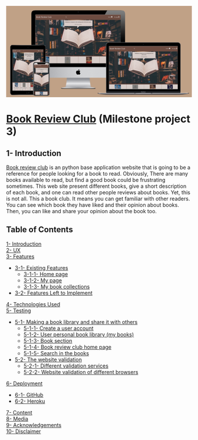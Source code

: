 ![pic](wireframes/mockup_book_review_club.PNG)
# [Book Review Club](https://book-review-club.herokuapp.com/) (Milestone project 3)

## 1- Introduction

[Book review club](https://book-review-club.herokuapp.com/) is an python base application website that is going to be a 
reference for people looking for a book to read. Obviously, There are many 
books available to read, but find a good book could be frustrating sometimes. 
This web site present different books, give a short description of each book,
 and one can read other people reviews about books. Yet, this is not all.
This a book club. It means you can get familiar with other readers. 
You can see which book they have liked and their opinion about books. 
Then, you can like and share your opinion about the book too.

## Table of Contents

[1- Introduction](#1)<br/>
[2- UX](#2)<br/>
[3- Features](#3)
* [3-1- Existing Features](#3-1)<br/>
    *  [3-1-1- Home page](#3-1-1)<br/>
    *  [3-1-2- My page](#3-1-2)<br/>
    *  [3-1-3- My book collections](#3-1-3)<br/>
* [3-2- Features Left to Implement](#3-2)<br/>

[4- Technologies Used](#4)<br/>
[5- Testing](#5)<br/>
* [5-1- Making a book library and share it with others](#5-1)<br/>
    *  [5-1-1- Create a user account](#5-1-1)<br/>
    *  [5-1-2- User personal book library (my books)](#5-1-2)<br/>
    *  [5-1-3- Book section](#5-1-3)<br/>
    *  [5-1-4- Book review club home page](#5-1-4)<br/>
    *  [5-1-5- Search in the books](#5-1-5)<br/>
* [5-2- The website validation](#5-2)<br/>
    *  [5-2-1- Different validation services](#5-2-1)<br/>
    *  [5-2-2- Website validation of different browsers](#5-1-2)<br/>

[6- Deployment](#6)<br/>
* [6-1- GitHub](#6-1)<br/>
* [6-2- Heroku](#6-2)<br/>

[7- Content](#7)<br/>
[8- Media](#8)<br/>
[9- Acknowledgements](#9)<br/>
[10- Disclaimer](#10)<br/>

















